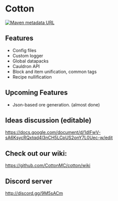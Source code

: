 # Cotton

[![Maven metadata URL](https://img.shields.io/maven-metadata/v/http/server.bbkr.space:8081/artifactory/libs-release/io/github/cottonmc/cotton/maven-metadata.xml.svg)](http://server.bbkr.space:8081/artifactory/libs-release/io/github/cottonmc/cotton)

## Features
- Config files
- Custom logger
- Global datapacks
- Cauldron API
- Block and item unification, common tags
- Recipe nullification

## Upcoming Features
- Json-based ore generation. (almost done)

## Ideas discussion (editable)

https://docs.google.com/document/d/1dlFwV-sA6KsycRQxtqd4l3nCH5LCpUS2onY7L0Uec-w/edit

## Check out our wiki:
https://github.com/CottonMC/cotton/wiki

## Discord server
http://discord.gg/9M5sACm

